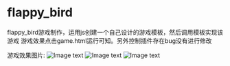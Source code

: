 # flappy_bird
flappy_bird游戏制作，运用js创建一个自己设计的游戏模板，然后调用模板实现该游戏
游戏效果点击game.html运行可知。另外控制插件存在bug没有进行修改


游戏效果图片:
![Image text](https://raw.github.com/ChenWoyao/game_collection/master/flappy%20bird/img/g1.png)
![Image text](https://raw.github.com/ChenWoyao/game_collection/master/flappy%20bird/img/g2.png)
![Image text](https://raw.github.com/ChenWoyao/game_collection/master/flappy%20bird/img/g3.png)
